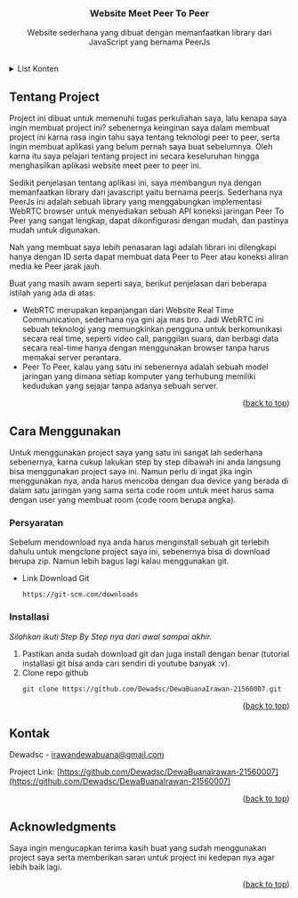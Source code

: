 <a id="readme-top"></a>

<div align="center">
  <h3 align="center">Website Meet Peer To Peer</h3>

  <p align="center">
    Website sederhana yang dibuat dengan memanfaatkan library dari JavaScript yang bernama PeerJs
    <br />
    <br />
  </p>
</div>

<details>
  <summary>List Konten</summary>
  <ol>
    <li>
      <a href="#tentang-project">Tentang Project</a>
    </li>
    <li>
      <a href="#cara-menggunakan">Cara Menggunakan</a>
      <ul>
        <li><a href="#persyaratan">Persyaratan</a></li>
        <li><a href="#installasi">Installasi</a></li>
      </ul>
    </li>
    <li><a href="#kontak">Kontak</a></li>
    <li><a href="#acknowledgments">Acknowledgments</a></li>
  </ol>
</details>

## Tentang Project
Project ini dibuat untuk memenuhi tugas perkuliahan saya, lalu kenapa saya ingin membuat project ini? sebenernya keinginan saya dalam membuat project ini karna rasa ingin tahu saya tentang teknologi peer to peer, serta ingin membuat aplikasi yang belum pernah saya buat sebelumnya. Oleh karna itu saya pelajari tentang project ini secara keseluruhan hingga menghasilkan aplikasi website meet peer to peer ini.

Sedikit penjelasan tentang aplikasi ini, saya membangun nya dengan memanfaatkan library dari javascript yaitu bernama peerjs. Sederhana nya PeerJs ini adalah sebuah library yang menggabungkan implementasi WebRTC browser untuk menyediakan sebuah API koneksi jaringan Peer To Peer yang sangat lengkap, dapat dikonfigurasi dengan mudah, dan pastinya mudah untuk digunakan.

Nah yang membuat saya lebih penasaran lagi adalah librari ini dilengkapi hanya dengan ID serta dapat membuat data Peer to Peer atau koneksi aliran media ke Peer jarak jauh.

Buat yang masih awam seperti saya, berikut penjelasan dari beberapa istilah yang ada di atas:
* WebRTC merupakan kepanjangan dari Website Real Time Communication, sederhana nya gini aja mas bro. Jadi WebRTC ini sebuah teknologi yang memungkinkan pengguna untuk berkomunikasi secara real time, seperti video call, panggilan suara, dan berbagi data secara real-time hanya dengan menggunakan browser tanpa harus memakai server perantara.
* Peer To Peer, kalau yang satu ini sebenernya adalah sebuah model jaringan yang dimana setiap komputer yang terhubung memiliki kedudukan yang sejajar tanpa adanya sebuah server.

<p align="right">(<a href="#readme-top">back to top</a>)</p>

## Cara Menggunakan
Untuk menggunakan project saya yang satu ini sangat lah sederhana sebenernya, karna cukup lakukan step by step dibawah ini anda langsung bisa menggunakan project saya ini. Namun perlu di ingat jika ingin menggunakan nya, anda harus mencoba dengan dua device yang berada di dalam satu jaringan yang sama serta code room untuk meet harus sama dengan user yang membuat room (code room berupa angka).

### Persyaratan
Sebelum mendownload nya anda harus menginstall sebuah git terlebih dahulu untuk mengclone project saya ini, sebenernya bisa di download berupa zip. Namun lebih bagus lagi kalau menggunakan git.
* Link Download Git
  ```
  https://git-scm.com/downloads
  ```

### Installasi

_Silahkan ikuti Step By Step nya dari awal sampai akhir._

1. Pastikan anda sudah download git dan juga install dengan benar (tutorial installasi git bisa anda cari sendiri di youtube banyak :v).
2. Clone repo github
   ```
   git clone https://github.com/Dewadsc/DewaBuanaIrawan-21560007.git
   ```

<p align="right">(<a href="#readme-top">back to top</a>)</p>

## Kontak

Dewadsc - irawandewabuana@gmail.com

Project Link: [https://github.com/Dewadsc/DewaBuanaIrawan-21560007](https://github.com/Dewadsc/DewaBuanaIrawan-21560007)

<p align="right">(<a href="#readme-top">back to top</a>)</p>

## Acknowledgments
Saya ingin mengucapkan terima kasih buat yang sudah menggunakan project saya serta memberikan saran untuk project ini kedepan nya agar lebih baik lagi.

<p align="right">(<a href="#readme-top">back to top</a>)</p>